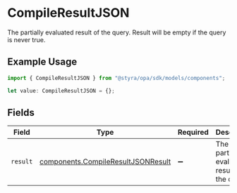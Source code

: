 # CompileResultJSON

The partially evaluated result of the query. Result will be empty if the query is never true.

## Example Usage

```typescript
import { CompileResultJSON } from "@styra/opa/sdk/models/components";

let value: CompileResultJSON = {};
```

## Fields

| Field                                                                                           | Type                                                                                            | Required                                                                                        | Description                                                                                     |
| ----------------------------------------------------------------------------------------------- | ----------------------------------------------------------------------------------------------- | ----------------------------------------------------------------------------------------------- | ----------------------------------------------------------------------------------------------- |
| `result`                                                                                        | [components.CompileResultJSONResult](../../../sdk/models/components/compileresultjsonresult.md) | :heavy_minus_sign:                                                                              | The partially evaluated result of the query.                                                    |